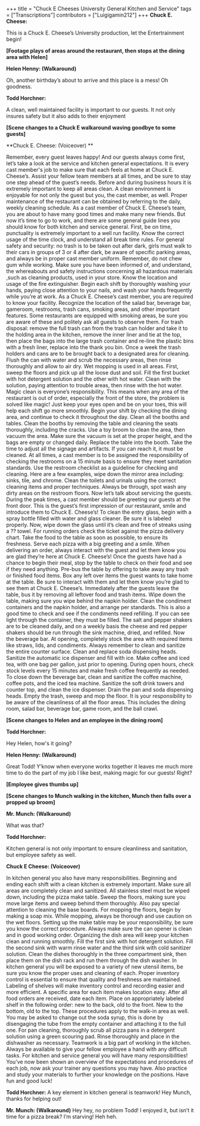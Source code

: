 +++
title = "Chuck E Cheeses University General Kitchen and Service"
tags = ["Transcriptions"]
contributors = ["Luigigamin212"]
+++
**Chuck E. Cheese:**

This is a Chuck E. Cheese’s University production, let the Entertrainment begin!

**[Footage plays of areas around the restaurant, then stops at the dining area with Helen]**

**Helen Henny: (Walkaround)**

Oh, another birthday’s about to arrive and this place is a mess! Oh goodness.

**Todd Horchner:**

A clean, well maintained facility is important to our guests. It not only insures safety but it also adds to their enjoyment

**[Scene changes to a Chuck E walkaround waving goodbye to some guests]**

**Chuck E. Cheese: (Voiceover) **

Remember, every guest leaves happy! And our guests always come first, let’s take a look at the service and kitchen general expectations. It is every cast member's job to make sure that each feels at home at Chuck E. Cheese’s. Assist your fellow team members at all times, and be sure to stay one step ahead of the guest’s needs. Before and during business hours it is extremely important to keep all areas clean. A clean environment is enjoyable for not only the guest but you, the cast member, as well. Proper maintenance of the restaurant can be obtained by referring to the daily, weekly cleaning schedule. As a cast member of Chuck E. Cheese’s team, you are about to have many good times and make many new friends. But now it’s time to go to work, and there are some general guide lines you should know for both kitchen and service general. First, be on time, punctuality is extremely important to a well run facility. Know the correct usage of the time clock, and understand all break time rules. For general safety and security: no trash is to be taken out after dark, girls must walk to their cars in groups of 3 or 4 after dark, be aware of specific parking areas, and always be in proper cast member uniform. Remember, do not chew gum while working. Make sure you have been informed of, and understand, the whereabouts and safety instructions concerning all hazardous materials ,such as cleaning products, used in your store. Know the location and usage of the fire extinguisher. Begin each shift by thoroughly washing your hands, paying close attention to your nails, and wash your hands frequently while you’re at work. As a Chuck E. Cheese’s cast member, you are required to know your facility. Recognize the location of the salad bar, beverage bar, gameroom, restrooms, trash cans, smoking areas, and other important features. Some restaurants are equipped with smoking areas, be sure you are aware of these and politely ask all guests to observe them. For trash disposal: remove the full trash can from the trash can holder and take it to the holding area in the kitchen, remove the inner liner and tie at the top, then place the bags into the large trash container and re-line the plastic bins with a fresh liner, replace into the thank you bin. Once a week the trash holders and cans are to be brought back to a designated area for cleaning. Flush the can with water and scrub the necessary areas, then rinse thoroughly and allow to air dry. Wet mopping is used in all areas. First, sweep the floors and pick up all the loose dust and soil. Fill the first bucket with hot detergent solution and the other with hot water. Clean with the solution, paying attention to trouble areas, then rinse with the hot water. Magic clean is everyone’s responsibility. This means when any area of the restaurant is out of order, especially the front of the store, the problem is solved like magic! Just keep your eyes open and be on your toes, this will help each shift go more smoothly. Begin your shift by checking the dining area, and continue to check it throughout the day. Clean all the booths and tables. Clean the booths by removing the table and cleaning the seats thoroughly, including the cracks. Use a toy broom to clean the area, then vacuum the area. Make sure the vacuum is set at the proper height, and the bags are empty or changed daily. Replace the table into the booth. Take the time to adjust all the signage and artifacts. If you can reach it, it must be cleaned. At all times, a cast member is to be assigned the responsibility of checking the restrooms on a 15 minute basis to ensure they meet sanitation standards. Use the restroom checklist as a guideline for checking and cleaning. Here are a few examples, wipe down the mirror area including: sinks, tile, and chrome. Clean the toilets and urinals using the correct cleaning items and proper techniques. Always be through, spot wash any dirty areas on the restroom floors. Now let’s talk about servicing the guests. During the peak times, a cast member should be greeting our guests at the front door. This is the guest’s first impression of our restaurant, smile and introduce them to Chuck E. Cheese’s! To clean the entry glass, begin with a spray bottle filled with water and glass cleaner. Be sure it is labeled properly. Now, wipe down the glass until it’s clean and free of streaks using a ?? towel. For running orders check the ticket against the pizza delivery chart. Take the food to the table as soon as possible, to ensure its freshness. Serve each pizza with a big greeting and a smile. When delivering an order, always interact with the guest and let them know you are glad they’re here at Chuck E. Cheese’s! Once the guests have had a chance to begin their meal, stop by the table to check on their food and see if they need anything. Pre-bus the table by offering to take away any trash or finished food items. Box any left over items the guest wants to take home at the table. Be sure to interact with them and let them know you’re glad to see them at Chuck E. Cheese’s. Immediately after the guests leave the table, bus it by removing all leftover food and trash items. Wipe down the table, making sure you wipe behind the napkin holder. Clean the condiment containers and the napkin holder, and arrange per standards. This is also a good time to check and see if the condiments need refilling. If you can see light through the container, they must be filled. The salt and pepper shakers are to be cleaned daily, and on a weekly basis the cheese and red pepper shakers should be run through the sink machine, dried, and refilled. Now the beverage bar. At opening, completely stock the area with required items like straws, lids, and condiments. Always remember to clean and sanitize the entire counter surface. Clean and replace soda dispensing heads. Sanitize the automatic ice dispenser and fill with ice. Make coffee and iced tea, with one bag per gallon, just prior to opening. During open hours, check stock levels every 15 minutes and make fresh coffee frequently as needed. To close down the beverage bar, clean and sanitize the coffee machine, coffee pots, and the iced tea machine. Sanitize the soft drink towers and counter top, and clean the ice dispenser. Drain the pan and soda dispensing heads. Empty the trash, sweep and mop the floor. It is your responsibility to be aware of the cleanliness of all the floor areas. This includes the dining room, salad bar, beverage bar, game room, and the ball crawl. 

**[Scene changes to Helen and an employee in the dining room]**

**Todd Horchner:** 

Hey Helen, how's it going?

**Helen Henny: (Walkaround)**

Great Todd! Y’know when everyone works together it leaves me much more time to do the part of my job I like best, making magic for our guests! Right?

**[Employee gives thumbs up]**

**[Scene changes to Munch walking in the kitchen, Munch then falls over a propped up broom]**

**Mr. Munch: (Walkaround)**

What was that?

**Todd Horchner:**

Kitchen general is not only important to ensure cleanliness and sanitation, but employee safety as well.

**Chuck E Cheese: (Voiceover)**

In kitchen general you also have many responsibilities. Beginning and ending each shift with a clean kitchen is extremely important. Make sure all areas are completely clean and sanitized. All stainless steel must be wiped down, including the pizza make table. Sweep the floors, making sure you move large items and sweep behind them thoroughly. Also pay special attention to cleaning the base boards. For mopping the floors, begin by making a soap mix. While mopping, always be thorough and use caution on the wet floors. Setting up the make table may be your responsibility, be sure you know the correct procedure. Always make sure the can opener is clean and in good working order. Organizing the dish area will keep your kitchen clean and running smoothly. Fill the first sink with hot detergent solution. Fill the second sink with warm rinse water and the third sink with cold sanitizer solution. Clean the dishes thoroughly in the three compartment sink, then place them on the dish rack and run them through the dish washer. In kitchen general you will be exposed to a variety of new utensil items, be sure you know the proper uses and cleaning of each. Proper inventory control is essential to ensure that quality and freshness are maintained. Labeling of shelves will make inventory control and recording easier and more efficient. A specific area for each item makes location easy. After all food orders are received, date each item. Place on appropriately labeled shelf in the following order: new to the back, old to the front. New to the bottom, old to the top. These procedures apply to the walk-in area as well. You may be asked to change out the soda syrup, this is done by disengaging the tube from the empty container and attaching it to the full one. For pan cleaning, thoroughly scrub all pizza pans in a detergent solution using a green scouring pad. Rinse thoroughly and place in the dishwasher as necessary. Teamwork is a big part of working in the kitchen. Always be available to give your fellow employee a hand with any difficult tasks. For kitchen and service general you will have many responsibilities! You’ve now been shown an overview of the expectations and procedures of each job, now ask your trainer any questions you may have. Also practice and study your materials to further your knowledge on the positions. Have fun and good luck!

**Todd Horchner:**
A key element in kitchen general is teamwork! Hey Munch, thanks for helping out!

**Mr. Munch: (Walkaround)**
Hey hey, no problem Todd! I enjoyed it, but isn’t it time for a pizza break? I’m starving! Heh heh.
